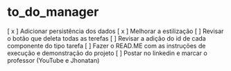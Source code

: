 # to_do_manager

[ x ] Adicionar persistência dos dados
[ x ] Melhorar a estilização
[ ] Revisar o botão que deleta todas as terefas
[ ] Revisar a adição do id de cada componente do tipo tarefa
[ ] Fazer o READ.ME com as instruções de execução e demonstração do projeto
[ ] Postar no linkedin e marcar o professor (YouTube e Jhonatan)

 